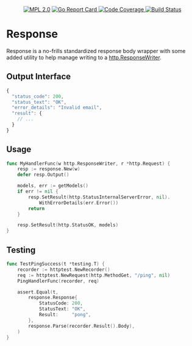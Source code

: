<p align="center">
  <a href="LICENSE"><img src="https://img.shields.io/badge/License-MPL%202.0-brightgreen.svg" alt="MPL 2.0"></img></a>
  <a href="https://goreportcard.com/report/github.com/BrandonRomano/response">
    <img src="https://goreportcard.com/badge/github.com/BrandonRomano/response" alt="Go Report Card"/>
  </a>
  <a href="https://codecov.io/gh/BrandonRomano/response">
    <img src="https://codecov.io/gh/BrandonRomano/response/branch/master/graph/badge.svg" alt="Code Coverage" />
  </a>
  <a href="https://travis-ci.com/BrandonRomano/response">
    <img src="https://travis-ci.com/BrandonRomano/response.svg?branch=master" alt="Build Status"/>
  </a>
</p>

# Response

Response is a no-frills standardized response body wrapper with some added utility to help manage writing to a [http.ResponseWriter](https://golang.org/pkg/net/http/#ResponseWriter).

## Output Interface

```javascript
{
  "status_code": 200,
  "status_text": "OK",
  "error_details": "Invalid email",
  "result": {
    // ...
  }
}
```

## Usage

```go
func MyHandlerFunc(w http.ResponseWriter, r *http.Request) {
    resp := response.New(w)
    defer resp.Output()

    models, err := getModels()
    if err != nil {
        resp.SetResult(http.StatusInternalServerError, nil).
            WithErrorDetails(err.Error())
        return
    }

    resp.SetResult(http.StatusOK, models)
}
```

## Testing

```go
func TestPingSuccess(t *testing.T) {
    recorder := httptest.NewRecorder()
    req := httptest.NewRequest(http.MethodGet, "/ping", nil)
    PingHandlerFunc(recorder, req)

    assert.Equal(t,
        response.Response{
            StatusCode: 200,
            StatusText: "OK",
            Result:     "pong",
        },
        response.Parse(recorder.Result().Body),
    )
}
```
